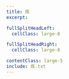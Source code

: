 ```yaml
---
title: 炼
excerpt:

fullSplitHeadLeft:
  cellClass: large-8

fullSplitHeadRight:
  cellClass: large-8

contentClass: large-5
include: 炼.txt
---
```

